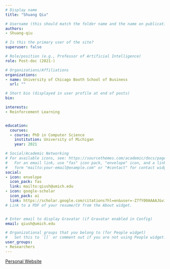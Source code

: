 ```yaml
---
# Display name
title: "Shuang Qiu"

# Username (this should match the folder name and the name on publications)
authors:
- Shuang-qiu

# Is this the primary user of the site?
superuser: false

# Role/position (e.g., Professor of Artificial Intelligence)
role: Post-doc (2021-)

# Organizations/Affiliations
organizations:
- name: University of Chicago Booth School of Business
  url: ""

# Short bio (displayed in user profile at end of posts)
bio:

interests:
- Reinforcement Learning


education:
  courses:
  - course: PhD in Computer Science
    institution: University of Michigan
    year: 2021

# Social/Academic Networking
# For available icons, see: https://sourcethemes.com/academic/docs/page-builder/#icons
#   For an email link, use "fas" icon pack, "envelope" icon, and a link in the
#   form "mailto:your-email@example.com" or "#contact" for contact widget.
social:
- icon: envelope
  icon_pack: fas
  link: mailto:qiush@umich.edu
- icon: google-scholar
  icon_pack: ai
  link: https://scholar.google.com/citations?hl=en&user=-Z7fY00AAAAJ&view_op=list_works&alert_preview_top_rm=2&sortby=pubdate
# Link to a PDF of your resume/CV from the About widget.


# Enter email to display Gravatar (if Gravatar enabled in Config)
email: qiush@umich.edu

# Organizational groups that you belong to (for People widget)
#   Set this to `[]` or comment out if you are not using People widget.
user_groups:
- Researchers
---
```



[Personal Website](https://shq-ml.github.io/)

